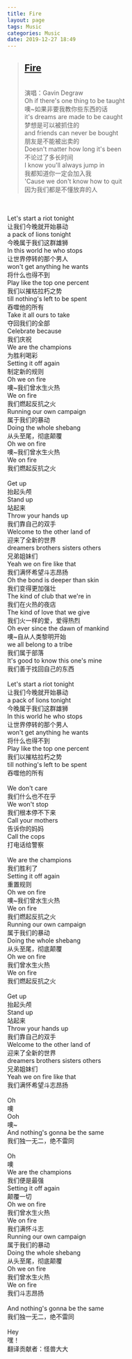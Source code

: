 ```yaml
---
title: Fire
layout: page
tags: Music
categories: Music
date: 2019-12-27 18:49
---
```


> ## __[Fire](http://music.163.com/song?id=29544960&userid=375407847)__
> <br/>演唱：Gavin Degraw
<br/>Oh if there's one thing to be taught
<br/>噢~如果非要我教你些东西的话
<br/>it's dreams are made to be caught
<br/>梦想是可以被抓住的
<br/>and friends can never be bought
<br/>朋友是不能被出卖的
<br/>Doesn't matter how long it's been
<br/>不论过了多长时间
<br/>I know you'll always jump in
<br/>我都知道你一定会加入我
<br/>'Cause we don't know how to quit
<br/>因为我们都是不懂放弃的人
<br/>
<br/>Let's start a riot tonight
<br/>让我们今晚就开始暴动
<br/>a pack of lions tonight
<br/>今晚属于我们这群雄狮
<br/>In this world he who stops
<br/>让世界停转的那个男人
<br/>won't get anything he wants
<br/>将什么也得不到
<br/>Play like the top one percent
<br/>我们以摧枯拉朽之势
<br/>till nothing's left to be spent
<br/>吞噬他的所有
<br/>Take it all ours to take
<br/>夺回我们的全部
<br/>Celebrate because
<br/>我们庆祝
<br/>We are the champions
<br/>为胜利喝彩
<br/>Setting it off again
<br/>制定新的规则
<br/>Oh we on fire
<br/>噢~我们曾水生火热
<br/>We on fire
<br/>我们燃起反抗之火
<br/>Running our own campaign
<br/>属于我们的暴动
<br/>Doing the whole shebang
<br/>从头至尾，彻底颠覆
<br/>Oh we on fire
<br/>噢~我们曾水生火热
<br/>We on fire
<br/>我们燃起反抗之火
<br/>
<br/>Get up
<br/>抬起头颅
<br/>Stand up
<br/>站起来
<br/>Throw your hands up
<br/>我们靠自己的双手
<br/>Welcome to the other land of
<br/>迎来了全新的世界
<br/>dreamers brothers sisters others
<br/>兄弟姐妹们
<br/>Yeah we on fire like that
<br/>我们满怀希望斗志昂扬
<br/>Oh the bond is deeper than skin
<br/>我们变得更加强壮
<br/>The kind of club that we're in
<br/>我们在火热的夜店
<br/>The kind of love that we give
<br/>我们火一样的爱，爱得热烈
<br/>Oh ever since the dawn of mankind
<br/>噢~自从人类黎明开始
<br/>we all belong to a tribe
<br/>我们属于部落
<br/>It's good to know this one's mine
<br/>我们善于找回自己的东西
<br/>
<br/>Let's start a riot tonight
<br/>让我们今晚就开始暴动
<br/>a pack of lions tonight
<br/>今晚属于我们这群雄狮
<br/>In this world he who stops
<br/>让世界停转的那个男人
<br/>won't get anything he wants
<br/>将什么也得不到
<br/>Play like the top one percent
<br/>我们以摧枯拉朽之势
<br/>till nothing's left to be spent
<br/>吞噬他的所有
<br/>
<br/>We don't care
<br/>我们什么也不在乎
<br/>We won't stop
<br/>我们根本停不下来
<br/>Call your mothers
<br/>告诉你的妈妈
<br/>Call the cops
<br/>打电话给警察
<br/>
<br/>We are the champions
<br/>我们胜利了
<br/>Setting it off again
<br/>重置规则
<br/>Oh we on fire
<br/>噢~我们曾水生火热
<br/>We on fire
<br/>我们燃起反抗之火
<br/>Running our own campaign
<br/>属于我们的暴动
<br/>Doing the whole shebang
<br/>从头至尾，彻底颠覆
<br/>Oh we on fire
<br/>我们曾水生火热
<br/>We on fire
<br/>我们燃起反抗之火
 <br/>
<br/>Get up
<br/>抬起头颅
<br/>Stand up
<br/>站起来
<br/>Throw your hands up
<br/>我们靠自己的双手
<br/>Welcome to the other land of
<br/>迎来了全新的世界
<br/>dreamers brothers sisters others
<br/>兄弟姐妹们
<br/>Yeah we on fire like that
<br/>我们满怀希望斗志昂扬
<br/>
<br/>Oh
<br/>噢
<br/>Ooh
<br/>噢~
<br/>And nothing's gonna be the same
<br/>我们独一无二，绝不雷同
<br/>
<br/>Oh
<br/>噢
<br/>We are the champions
<br/>我们便是最强
<br/>Setting it off again
<br/>颠覆一切
<br/>Oh we on fire
<br/>我们曾水生火热
<br/>We on fire
<br/>我们满怀斗志
<br/>Running our own campaign
<br/>属于我们的暴动
<br/>Doing the whole shebang
<br/>从头至尾，彻底颠覆
<br/>Oh we on fire
<br/>我们曾水生火热
<br/>We on fire
<br/>我们斗志昂扬
<br/>
<br/>And nothing's gonna be the same
<br/>我们独一无二，绝不雷同
<br/>
<br/>Hey
<br/>嘿！
<br/>翻译贡献者：怪兽大大